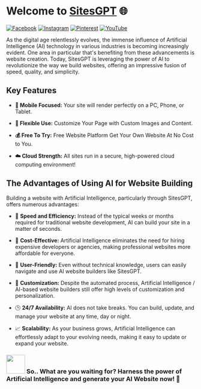 # Welcome to [SitesGPT](https://www.sitesgpt.com/) 🌐

[![Facebook](https://img.shields.io/badge/Like-Visit-blue?style=for-the-badge&logo=facebook&logoColor=white)](https://www.facebook.com/SitesGPT/)
[![Instagram](https://img.shields.io/badge/Follow-Explore-E4405F?style=for-the-badge&logo=instagram&logoColor=white)](https://www.instagram.com/sitesgpt/)
[![Pinterest](https://img.shields.io/badge/Follow-Discover-red?style=for-the-badge&logo=pinterest)](https://in.pinterest.com/SitesGPT/)
[![YouTube](https://img.shields.io/badge/Subscribe-Watch-red?style=for-the-badge&logo=youtube)](https://www.youtube.com/@sitesgpt)

As the digital age relentlessly evolves, the immense influence of Artificial Intelligence (AI) technology in various industries is becoming increasingly evident. One area in particular that's benefiting from these advancements is website creation. Today, SitesGPT is leveraging the power of AI to revolutionize the way we build websites, offering an impressive fusion of speed, quality, and simplicity.

## Key Features

- **📱 Mobile Focused:** Your site will render perfectly on a PC, Phone, or Tablet.
  
- **💪 Flexible Use:** Customize Your Page with Custom Images and Content.
  
- **💰 Free To Try:** Free Website Platform Get Your Own Website At No Cost to You.
  
- **☁️ Cloud Strength:** All sites run in a secure, high-powered cloud computing environment!


## The Advantages of Using AI for Website Building

Building a website with Artificial Intelligence, particularly through SitesGPT, offers numerous advantages:

- 🚀 **Speed and Efficiency:**  Instead of the typical weeks or months required for traditional website development, AI can build your site in a matter of seconds.
  
- 💸 **Cost-Effective:**  Artificial Intelligence eliminates the need for hiring expensive developers or agencies, making professional websites more affordable for everyone.
  
- 🤖 **User-Friendly:**  Even without technical knowledge, users can easily navigate and use AI website builders like SitesGPT.
  
- 🎨 **Customization:**  Despite the automated process, Artificial Intelligence / AI-based website builders still offer high levels of customization and personalization.
  
- 🕒 **24/7 Availability:**  AI does not take breaks. You can build, update, and manage your website at any time, day or night.
  
- 📈 **Scalability:**  As your business grows, Artificial Intelligence can effortlessly adapt to your evolving needs, making it easy to update or expand your website.

### <img src="https://media.giphy.com/media/VgCDAzcKvsR6OM0uWg/giphy.gif" width="50">  So.. What are you waiting for? Harness the power of Artificial Intelligence and generate your AI Website now! 🚀
